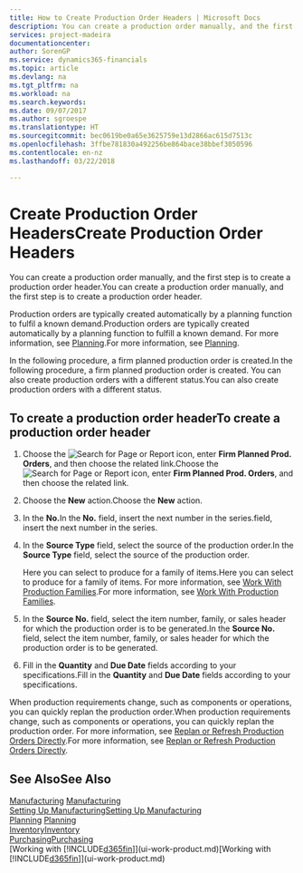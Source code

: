 ```yaml
---
title: How to Create Production Order Headers | Microsoft Docs
description: You can create a production order manually, and the first step is to create a production order header.
services: project-madeira
documentationcenter: 
author: SorenGP
ms.service: dynamics365-financials
ms.topic: article
ms.devlang: na
ms.tgt_pltfrm: na
ms.workload: na
ms.search.keywords: 
ms.date: 09/07/2017
ms.author: sgroespe
ms.translationtype: HT
ms.sourcegitcommit: bec0619be0a65e3625759e13d2866ac615d7513c
ms.openlocfilehash: 3ffbe781830a492256be864bace38bbef3050596
ms.contentlocale: en-nz
ms.lasthandoff: 03/22/2018

---
```

# <a name="create-production-order-headers"></a><span data-ttu-id="c25d4-103">Create Production Order Headers</span><span class="sxs-lookup"><span data-stu-id="c25d4-103">Create Production Order Headers</span></span>
<span data-ttu-id="c25d4-104">You can create a production order manually, and the first step is to create a production order header.</span><span class="sxs-lookup"><span data-stu-id="c25d4-104">You can create a production order manually, and the first step is to create a production order header.</span></span>

<span data-ttu-id="c25d4-105">Production orders are typically created automatically by a planning function to fulfil a known demand.</span><span class="sxs-lookup"><span data-stu-id="c25d4-105">Production orders are typically created automatically by a planning function to fulfill a known demand.</span></span> <span data-ttu-id="c25d4-106">For more information, see [Planning](production-planning.md).</span><span class="sxs-lookup"><span data-stu-id="c25d4-106">For more information, see [Planning](production-planning.md).</span></span>   

<span data-ttu-id="c25d4-107">In the following procedure, a firm planned production order is created.</span><span class="sxs-lookup"><span data-stu-id="c25d4-107">In the following procedure, a firm planned production order is created.</span></span> <span data-ttu-id="c25d4-108">You can also create production orders with a different status.</span><span class="sxs-lookup"><span data-stu-id="c25d4-108">You can also create production orders with a different status.</span></span>  

## <a name="to-create-a-production-order-header"></a><span data-ttu-id="c25d4-109">To create a production order header</span><span class="sxs-lookup"><span data-stu-id="c25d4-109">To create a production order header</span></span>  
1.  <span data-ttu-id="c25d4-110">Choose the ![Search for Page or Report](media/ui-search/search_small.png "Search for Page or Report icon") icon, enter **Firm Planned Prod. Orders**, and then choose the related link.</span><span class="sxs-lookup"><span data-stu-id="c25d4-110">Choose the ![Search for Page or Report](media/ui-search/search_small.png "Search for Page or Report icon") icon, enter **Firm Planned Prod. Orders**, and then choose the related link.</span></span>  
2.  <span data-ttu-id="c25d4-111">Choose the **New** action.</span><span class="sxs-lookup"><span data-stu-id="c25d4-111">Choose the **New** action.</span></span>  
3.  <span data-ttu-id="c25d4-112">In the **No.**</span><span class="sxs-lookup"><span data-stu-id="c25d4-112">In the **No.**</span></span> <span data-ttu-id="c25d4-113">field, insert the next number in the series.</span><span class="sxs-lookup"><span data-stu-id="c25d4-113">field, insert the next number in the series.</span></span>  
4.  <span data-ttu-id="c25d4-114">In the **Source Type** field, select the source of the production order.</span><span class="sxs-lookup"><span data-stu-id="c25d4-114">In the **Source Type** field, select the source of the production order.</span></span>

    <span data-ttu-id="c25d4-115">Here you can select to produce for a family of items.</span><span class="sxs-lookup"><span data-stu-id="c25d4-115">Here you can select to produce for a family of items.</span></span> <span data-ttu-id="c25d4-116">For more information, see [Work With Production Families](production-how-work-family.md).</span><span class="sxs-lookup"><span data-stu-id="c25d4-116">For more information, see [Work With Production Families](production-how-work-family.md).</span></span>
5.  <span data-ttu-id="c25d4-117">In the **Source No.** field, select the item number, family, or sales header for which the production order is to be generated.</span><span class="sxs-lookup"><span data-stu-id="c25d4-117">In the **Source No.** field, select the item number, family, or sales header for which the production order is to be generated.</span></span>  
6.  <span data-ttu-id="c25d4-118">Fill in the **Quantity** and **Due Date** fields according to your specifications.</span><span class="sxs-lookup"><span data-stu-id="c25d4-118">Fill in the **Quantity** and **Due Date** fields according to your specifications.</span></span>  

<span data-ttu-id="c25d4-119">When production requirements change, such as components or operations, you can quickly replan the production order.</span><span class="sxs-lookup"><span data-stu-id="c25d4-119">When production requirements change, such as components or operations, you can quickly replan the production order.</span></span> <span data-ttu-id="c25d4-120">For more information, see [Replan or Refresh Production Orders Directly](production-how-to-replan-refresh-production-orders.md).</span><span class="sxs-lookup"><span data-stu-id="c25d4-120">For more information, see [Replan or Refresh Production Orders Directly](production-how-to-replan-refresh-production-orders.md).</span></span> 

## <a name="see-also"></a><span data-ttu-id="c25d4-121">See Also</span><span class="sxs-lookup"><span data-stu-id="c25d4-121">See Also</span></span>  
<span data-ttu-id="c25d4-122">[Manufacturing](production-manage-manufacturing.md)  </span><span class="sxs-lookup"><span data-stu-id="c25d4-122">[Manufacturing](production-manage-manufacturing.md)  </span></span>  
[<span data-ttu-id="c25d4-123">Setting Up Manufacturing</span><span class="sxs-lookup"><span data-stu-id="c25d4-123">Setting Up Manufacturing</span></span>](production-configure-production-processes.md)  
<span data-ttu-id="c25d4-124">[Planning](production-planning.md)    </span><span class="sxs-lookup"><span data-stu-id="c25d4-124">[Planning](production-planning.md)    </span></span>  
[<span data-ttu-id="c25d4-125">Inventory</span><span class="sxs-lookup"><span data-stu-id="c25d4-125">Inventory</span></span>](inventory-manage-inventory.md)  
[<span data-ttu-id="c25d4-126">Purchasing</span><span class="sxs-lookup"><span data-stu-id="c25d4-126">Purchasing</span></span>](purchasing-manage-purchasing.md)  
<span data-ttu-id="c25d4-127">[Working with [!INCLUDE[d365fin](includes/d365fin_md.md)]](ui-work-product.md)</span><span class="sxs-lookup"><span data-stu-id="c25d4-127">[Working with [!INCLUDE[d365fin](includes/d365fin_md.md)]](ui-work-product.md)</span></span>

